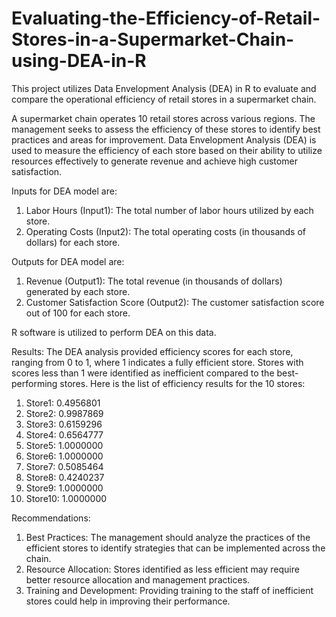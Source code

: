 # Evaluating-the-Efficiency-of-Retail-Stores-in-a-Supermarket-Chain-using-DEA-in-R
This project utilizes Data Envelopment Analysis (DEA) in R to evaluate and compare the operational efficiency of retail stores in a supermarket chain.

A supermarket chain operates 10 retail stores across various regions. The management seeks to assess the efficiency of these stores to identify best practices and areas for improvement. Data Envelopment Analysis (DEA) is used to measure the efficiency of each store based on their ability to utilize resources effectively to generate revenue and achieve high customer satisfaction.


Inputs for DEA model are: 
  1. Labor Hours (Input1): The total number of labor hours utilized by each store.
  2. Operating Costs (Input2): The total operating costs (in thousands of dollars) for each store.

Outputs for DEA model are: 
  1. Revenue (Output1): The total revenue (in thousands of dollars) generated by each store.
  2. Customer Satisfaction Score (Output2): The customer satisfaction score out of 100 for each store.

R software is utilized to perform DEA on this data.

Results:
The DEA analysis provided efficiency scores for each store, ranging from 0 to 1, where 1 indicates a fully efficient store. Stores with scores less than 1 were identified as inefficient compared to the best-performing stores. Here is the list of efficiency results for the 10 stores:

1. Store1: 0.4956801
2. Store2: 0.9987869
3. Store3: 0.6159296
4. Store4: 0.6564777
5. Store5: 1.0000000
6. Store6: 1.0000000
7. Store7: 0.5085464
8. Store8: 0.4240237
9. Store9: 1.0000000
10. Store10: 1.0000000

Recommendations:

1. Best Practices: The management should analyze the practices of the efficient stores to identify strategies that can be implemented across the chain.
2. Resource Allocation: Stores identified as less efficient may require better resource allocation and management practices.
3. Training and Development: Providing training to the staff of inefficient stores could help in improving their performance.

